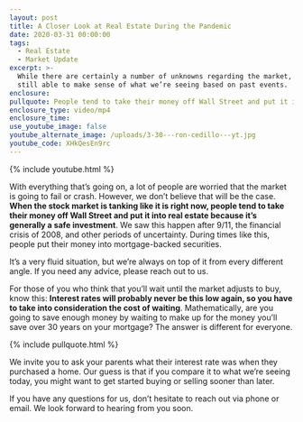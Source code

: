 ```yaml
---
layout: post
title: A Closer Look at Real Estate During the Pandemic
date: 2020-03-31 00:00:00
tags:
  - Real Estate
  - Market Update
excerpt: >-
  While there are certainly a number of unknowns regarding the market, we’re
  still able to make sense of what we’re seeing based on past events.
enclosure:
pullquote: People tend to take their money off Wall Street and put it into real estate.
enclosure_type: video/mp4
enclosure_time:
use_youtube_image: false
youtube_alternate_image: /uploads/3-30---ron-cedillo---yt.jpg
youtube_code: XHkQesEn9rc
---
```


{% include youtube.html %}

With everything that’s going on, a lot of people are worried that the market is going to fail or crash. However, we don’t believe that will be the case. **When the stock market is tanking like it is right now, people tend to take their money off Wall Street and put it into real estate because it’s generally a safe investment**. We saw this happen after 9/11, the financial crisis of 2008, and other periods of uncertainty. During times like this, people put their money into mortgage-backed securities.

It’s a very fluid situation, but we’re always on top of it from every different angle. If you need any advice, please reach out to us.

For those of you who think that you’ll wait until the market adjusts to buy, know this: **Interest rates will probably never be this low again, so you have to take into consideration the cost of waiting**. Mathematically, are you going to save enough money by waiting to make up for the money you’ll save over 30 years on your mortgage? The answer is different for everyone.

{% include pullquote.html %}

We invite you to ask your parents what their interest rate was when they purchased a home. Our guess is that if you compare it to what we’re seeing today, you might want to get started buying or selling sooner than later.

If you have any questions for us, don’t hesitate to reach out via phone or email. We look forward to hearing from you soon.